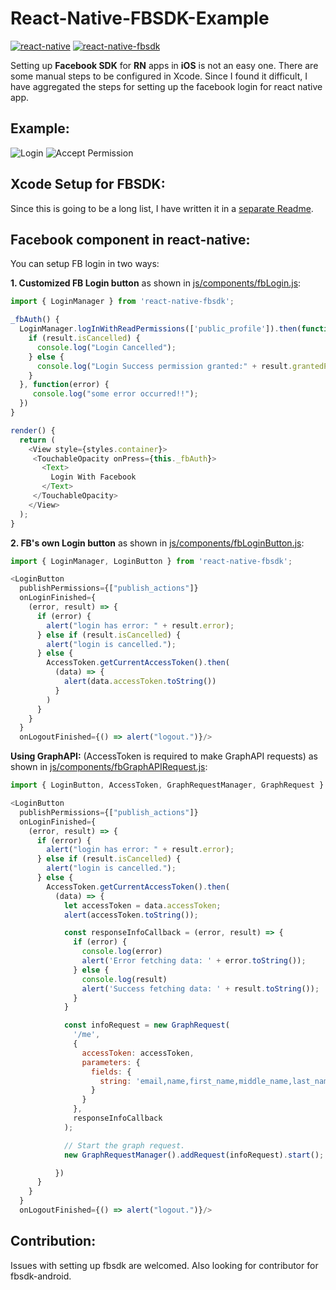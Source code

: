 # React-Native-FBSDK-Example

[![react-native](https://img.shields.io/badge/react--native-0.42.0-yellow.svg)](https://github.com/facebook/react-native)
[![react-native-fbsdk](https://img.shields.io/badge/react--native--fbsdk-v0.5.0-blue.svg)](https://github.com/facebook/react-native-fbsdk)

Setting up **Facebook SDK** for **RN** apps in **iOS** is not an easy one. There are some manual steps to be configured in Xcode. Since I found it difficult, I have aggregated the steps for setting up the facebook login for react native app.

## Example:

![Login](https://raw.githubusercontent.com/lakshmantgld/react-native-fbsdk-example/master/readmeFiles/Login.png)
![Accept Permission](https://raw.githubusercontent.com/lakshmantgld/react-native-fbsdk-example/master/readmeFiles/Accept%20Permission.png)

## Xcode Setup for FBSDK:

Since this is going to be a long list, I have written it in a [separate Readme](https://github.com/lakshmantgld/react-native-fbsdk-example/blob/master/readmeFiles/fbsdkXcode.md).


## Facebook component in react-native:

You can setup FB login in two ways:

**1. Customized FB Login button** as shown in [js/components/fbLogin.js](https://github.com/lakshmantgld/react-native-fbsdk-example/blob/master/js/components/fbLogin.js):

```js
import { LoginManager } from 'react-native-fbsdk';

_fbAuth() {
  LoginManager.logInWithReadPermissions(['public_profile']).then(function(result) {
    if (result.isCancelled) {
      console.log("Login Cancelled");
    } else {
      console.log("Login Success permission granted:" + result.grantedPermissions);
    }
  }, function(error) {
     console.log("some error occurred!!");
  })
}

render() {
  return (
    <View style={styles.container}>
     <TouchableOpacity onPress={this._fbAuth}>
       <Text>
         Login With Facebook
       </Text>
     </TouchableOpacity>
    </View>
  );
}
```

**2. FB's own Login button** as shown in [js/components/fbLoginButton.js](https://github.com/lakshmantgld/react-native-fbsdk-example/blob/master/js/components/fbLoginButton.js):

```js
import { LoginManager, LoginButton } from 'react-native-fbsdk';

<LoginButton
  publishPermissions={["publish_actions"]}
  onLoginFinished={
    (error, result) => {
      if (error) {
        alert("login has error: " + result.error);
      } else if (result.isCancelled) {
        alert("login is cancelled.");
      } else {
        AccessToken.getCurrentAccessToken().then(
          (data) => {
            alert(data.accessToken.toString())
          }
        )
      }
    }
  }
  onLogoutFinished={() => alert("logout.")}/>
```

**Using GraphAPI:** (AccessToken is required to make GraphAPI requests) as shown in [js/components/fbGraphAPIRequest.js](https://github.com/lakshmantgld/react-native-fbsdk-example/blob/master/js/components/fbGraphAPIRequest.js):

```js
import { LoginButton, AccessToken, GraphRequestManager, GraphRequest } from 'react-native-fbsdk';

<LoginButton
  publishPermissions={["publish_actions"]}
  onLoginFinished={
    (error, result) => {
      if (error) {
        alert("login has error: " + result.error);
      } else if (result.isCancelled) {
        alert("login is cancelled.");
      } else {
        AccessToken.getCurrentAccessToken().then(
          (data) => {
            let accessToken = data.accessToken;
            alert(accessToken.toString());

            const responseInfoCallback = (error, result) => {
              if (error) {
                console.log(error)
                alert('Error fetching data: ' + error.toString());
              } else {
                console.log(result)
                alert('Success fetching data: ' + result.toString());
              }
            }

            const infoRequest = new GraphRequest(
              '/me',
              {
                accessToken: accessToken,
                parameters: {
                  fields: {
                    string: 'email,name,first_name,middle_name,last_name'
                  }
                }
              },
              responseInfoCallback
            );

            // Start the graph request.
            new GraphRequestManager().addRequest(infoRequest).start();

          })
      }
    }
  }
  onLogoutFinished={() => alert("logout.")}/>
```

## Contribution:
Issues with setting up fbsdk are welcomed. Also looking for contributor for fbsdk-android.
